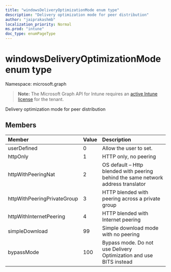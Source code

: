 ```yaml
---
title: "windowsDeliveryOptimizationMode enum type"
description: "Delivery optimization mode for peer distribution"
author: "jaiprakashmb"
localization_priority: Normal
ms.prod: "intune"
doc_type: enumPageType
---
```


# windowsDeliveryOptimizationMode enum type

Namespace: microsoft.graph

> **Note:** The Microsoft Graph API for Intune requires an [active Intune license](https://go.microsoft.com/fwlink/?linkid=839381) for the tenant.

Delivery optimization mode for peer distribution

## Members
|Member|Value|Description|
|:---|:---|:---|
|userDefined|0|Allow the user to set.|
|httpOnly|1|HTTP only, no peering|
|httpWithPeeringNat|2|OS default – Http blended with peering behind the same network address translator|
|httpWithPeeringPrivateGroup|3|HTTP blended with peering across a private group|
|httpWithInternetPeering|4|HTTP blended with Internet peering|
|simpleDownload|99|Simple download mode with no peering|
|bypassMode|100|Bypass mode. Do not use Delivery Optimization and use BITS instead|
